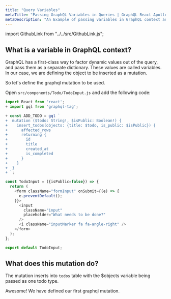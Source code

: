 ```yaml
---
title: "Query Variables"
metaTitle: "Passing GraphQL Variables in Queries | GraphQL React Apollo Tutorial"
metaDescription: "An Example of passing variables in GraphQL context and usage of Apollo GraphQL Mutation variables in React app."
---
```


import GithubLink from "../../src/GithubLink.js";

What is a variable in GraphQL context?
-------------------------------------
GraphQL has a first-class way to factor dynamic values out of the query, and pass them as a separate dictionary. These values are called variables. In our case, we are defining the object to be inserted as a mutation.

So let's define the graphql mutation to be used.

Open `src/components/Todo/TodoInput.js` and add the following code:

<GithubLink link="https://github.com/hasura/learn-graphql/blob/master/tutorials/frontend/react-apollo/app-final/src/components/Todo/TodoInput.js" text="src/components/Todo/TodoInput.js" />

```javascript
import React from 'react';
+ import gql from 'graphql-tag';

+ const ADD_TODO = gql `
+  mutation ($todo: String!, $isPublic: Boolean!) {
+    insert_todos(objects: {title: $todo, is_public: $isPublic}) {
+      affected_rows
+      returning {
+        id
+        title
+        created_at
+        is_completed
+      }
+    }
+  }
+ `;

const TodoInput = ({isPublic=false}) => {
  return (
    <form className="formInput" onSubmit={(e) => {
      e.preventDefault();
    }}>
      <input
        className="input"
        placeholder="What needs to be done?"
      />
      <i className="inputMarker fa fa-angle-right" />
    </form>
  );
};

export default TodoInput;
```

What does this mutation do?
---------------------------
The mutation inserts into `todos` table with the $objects variable being passed as one todo type.

Awesome! We have defined our first graphql mutation.
